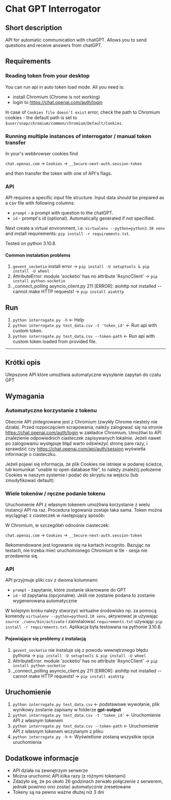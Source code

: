 # Chat GPT Interrogator

## Short description

API for automatic communication with chatGPT. 
Allows you to send questions and receive answers from chatGPT.


## Requirements

### Reading token from your desktop

You can run api in auto token load mode. All you need is:
- install Chromium (Chrome is not working)
- login to https://chat.openai.com/auth/login


In case of `Cookies file doesn't exist` error, check the path to Chromium cookies - the default path is set to `$user/snap/chromium/common/chromium/Default/Cookies`.

### Running multiple instances of interrogator / manual token transfer

In your's webbrowser cookies find

`chat.openai.com` -> `Cookies` -> `__Secure-next-auth.session-token`

and then transfer the token with one of API's flags.

### API

API requires a specific input file structure. Input data should be prepared as a csv file with following columns:
- `prompt` - a prompt with question to the chatGPT.
- `id` - prompt's id  (optional). Automatically generated if not specified.


Next create a virtual environment, i.e. `virtualenv --python=python3.10 venv` and install requirements:
`pip install -r requirements.txt`. 

Tested on python 3.10.8.

#### Common instalation problems
1) `gevent_socketio` install error -> `pip install -U setuptools & pip install -U wheel`
2) AttributeError: module 'socketio' has no attribute 'AsyncClient' -> `pip install python-socketio`
3) _connect_polling asyncio_client.py 211 [ERROR]: aiohttp not installed -- cannot make HTTP requests! -> `pip install aiohttp`

## Run

1) `python interrogate.py -h` <- Help
2) `python interrogate.py test_data.csv -t 'token_id'` <- Run api with custom token.
3) `python interrogate.py test_data.csv --token-path` <- Run api with custom token loaded from provided file.


---

## Krótki opis

Ulepszone API które umożliwia automatyczne wysyłanie zapytań do czatu GPT

## Wymagania


### Automatyczne korzystanie z tokenu

Obecnie API zintegrowane jest z Chromium (zwykły Chrome niestety nie działa). 
Przed rozpoczęciem scrapowania, należy zalogować się na stronie https://chat.openai.com/auth/login
w zakładce Chromium. Umożliwi to API znalezienie odpowiednich ciasteczek zapisywanych lokalnie.
Jeżeli nawet po zalogowaniu występuje błąd warto odświeżyć stronę pare razy,
i sprawdzić czy https://chat.openai.com/api/auth/session wyświetla informacje o ciasteczku.

Jeżeli pojawi się informacja, że plik Cookies nie istnieje w podanej ścieżce,
lub komunikat "unable to open database file", to należy znaleźćj położenie
Cookies w naszym systemie i podać do skryptu na wejściu (lub zmodyfikować default).


### Wiele tokenów / ręczne podanie tokenu

Uruchomienie API z własnym tokenem umożliwia korzystanie z wielu instancji API na raz. 
Procedura logowania zostaje taka sama. Token można wyciągnąć z ciasteczek w następujący sposób:

W Chromium, w szczegółah odnośnie ciasteczek:

`chat.openai.com` -> `Cookies` -> `__Secure-next-auth.session-token`

Rekomendowane jest logowanie się na kartach incognito. 
Bazując na testach, nie trzeba mieć uruchomionego Chromium w tle - sesja nie przedawnia się.


### API

API przyjmuje pliki csv z dwoma kolumnami:

- `prompt` - zapytanie, które zostanie skierowane do GPT
- `id` - id zapytania (opcjonalne). Jeśli nie zostanie podana to zostanie wygenerowana automatycznie

W kolejnym kroku należy stworzyć wirtualne środowisko np. za pomocą komendy `virtualenv --python=python3.10 venv`,
aktywować je używając `source ./venv/bin/activate` i zainstalować `requirements.txt` używając
`pip install -r requirements.txt`. Aplikacja była testowana na pythonie 3.10.8.


#### Pojawiające się problemy z instalacją
1) `gevent_socketio` nie instaluje się z powodu wewnętrznego błędu pythona -> `pip install -U setuptools & pip install -U wheel`
2) AttributeError: module 'socketio' has no attribute 'AsyncClient' -> `pip install python-socketio`
3) _connect_polling asyncio_client.py 211 [ERROR]: aiohttp not installed -- cannot make HTTP requests! -> `pip install aiohttp`


## Uruchomienie

1) `python interrogate.py test_data.csv` <- podstawowe wywołanie, plik wynikowy zostanie zapisany w folderze **gpt-output**
2) `python interrogate.py test_data.csv -t 'token_id'` <- Uruchomienie API z własnym tokenem
3) `python interrogate.py test_data.csv --token-path` <- Uruchomienie API z własnym tokenem wczytanym z pliku
4) `python interrogate.py -h` <- Wyświetlone zostaną wszystkie opcje uruchomienia


## Dodatkowe informacje

- API działa na zewnętrzym serwerze
- Można uruchomić API kilka razy (z różnymi tokenami)
- Zdażyło się, że po około 26 godzinach zerwało połączenie z serwerem, jednak powinno ono zostać automatycznie zresetowane
- Tokeny są na pewno ważne dłużej niż 3 dni
